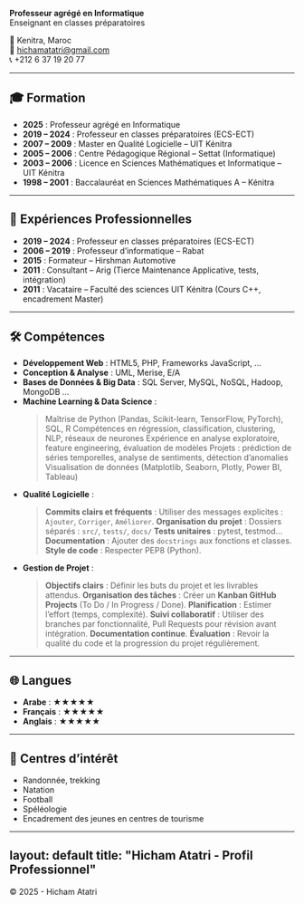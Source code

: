 **Professeur agrégé en Informatique**  
Enseignant en classes préparatoires

📍 Kenitra, Maroc  
📧 [hichamatatri@gmail.com](mailto:hichamatatri@gmail.com)  
📞 +212 6 37 19 20 77  

---

## 🎓 Formation

- **2025** : Professeur agrégé en Informatique  
- **2019 – 2024** : Professeur en classes préparatoires (ECS-ECT)  
- **2007 – 2009** : Master en Qualité Logicielle – UIT Kénitra  
- **2005 – 2006** : Centre Pédagogique Régional – Settat (Informatique)  
- **2003 – 2006** : Licence en Sciences Mathématiques et Informatique – UIT Kénitra  
- **1998 – 2001** : Baccalauréat en Sciences Mathématiques A – Kénitra  

---

## 💼 Expériences Professionnelles

- **2019 – 2024** : Professeur en classes préparatoires (ECS-ECT)  
- **2006 – 2019** : Professeur d’informatique – Rabat  
- **2015** : Formateur – Hirshman Automotive  
- **2011** : Consultant – Arig (Tierce Maintenance Applicative, tests, intégration)  
- **2011** : Vacataire – Faculté des sciences UIT Kénitra (Cours C++, encadrement Master)  

---

## 🛠️ Compétences

- **Développement Web** : HTML5, PHP, Frameworks JavaScript, ... 
- **Conception & Analyse** : UML, Merise, E/A  
- **Bases de Données & Big Data** : SQL Server, MySQL, NoSQL, Hadoop, MongoDB ...  
- **Machine Learning & Data Science** :
  >  Maîtrise de Python (Pandas, Scikit-learn, TensorFlow, PyTorch), SQL, R
  >  Compétences en régression, classification, clustering, NLP, réseaux de neurones
  > Expérience en analyse exploratoire, feature engineering, évaluation de modèles
  > Projets : prédiction de séries temporelles, analyse de sentiments, détection d’anomalies
  > Visualisation de données (Matplotlib, Seaborn, Plotly, Power BI, Tableau)  
- **Qualité Logicielle** :
  > **Commits clairs et fréquents**  : Utiliser des messages explicites : `Ajouter`, `Corriger`, `Améliorer`.
  > **Organisation du projet** : Dossiers séparés : `src/`, `tests/`, `docs/`
  > **Tests unitaires**  : pytest, testmod...
  > **Documentation**  : Ajouter des `docstrings` aux fonctions et classes.
  > **Style de code**  : Respecter PEP8 (Python).
- **Gestion de Projet** :
  > **Objectifs clairs**  : Définir les buts du projet et les livrables attendus.
  > **Organisation des tâches**  : Créer un **Kanban GitHub Projects** (To Do / In Progress / Done).
  > **Planification**  : Estimer l’effort (temps, complexité).
  > **Suivi collaboratif**  : Utiliser des branches par fonctionnalité, Pull Requests pour révision avant intégration.
  > **Documentation continue**.
  > **Évaluation**  : Revoir la qualité du code et la progression du projet régulièrement. 

---

## 🌐 Langues

- **Arabe** : ★★★★★  
- **Français** : ★★★★★  
- **Anglais** : ★★★★★  

---

## 🌱 Centres d’intérêt

- Randonnée, trekking  
- Natation  
- Football  
- Spéléologie  
- Encadrement des jeunes en centres de tourisme  

---
layout: default
title: "Hicham Atatri - Profil Professionnel"
---

© 2025 - Hicham Atatri

